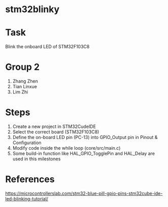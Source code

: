 # stm32blinky

# Task
Blink the onboard LED of STM32F103C8

# Group 2
1) Zhang Zhen
2) Tian Linxue
3) Lim Zhi

# Steps
1) Create a new project in STM32CudeIDE
2) Select the correct board (STM32F103C8)
3) Define the on-board LED pin (PC-13) into GPIO_Output pin in Pinout & Configuration
4) Modify code inside the while loop (core/src/main.c)
5) Some build-in function like HAL_GPIO_TogglePin and HAL_Delay are used in this milestones

# References  
https://microcontrollerslab.com/stm32-blue-pill-gpio-pins-stm32cube-ide-led-blinking-tutorial/
